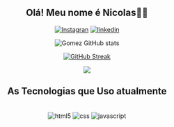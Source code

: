 <div align="center">
  
## Olá! Meu nome é Nicolas👋👋


[![Instagran](https://img.shields.io/badge/Instagram-E4405F?style=for-the-badge&logo=instagram&logoColor=white)](https://www.instagram.com/sx.kadoshi/) [![linkedin](https://img.shields.io/badge/LinkedIn-0077B5?style=for-the-badge&logo=linkedin&logoColor=white)](https://www.linkedin.com/in/nicolas-carvalho-68104019b/)
  
![Gomez GitHub stats](https://github-readme-stats.vercel.app/api?username=kadoshi2&show_icons=true&theme=dark)



<p align="left">
<a href="https://github.com/DenverCoder1/github-readme-streak-stats">
 
  [![GitHub Streak](https://github-readme-streak-stats.herokuapp.com/?user=kadoshi2&theme=neon-dark)](https://git.io/streak-stats)
  
</a>
  <a href="https://wakatime.com/@kadoshi2">
  <img src="https://github-readme-stats.vercel.app/api/wakatime?username=@kadoshi2&theme=tokyonight"/>
</a>
</p>


## As Tecnologias que Uso atualmente

<div style="display: inline_block"><br/>
  <img align="center" alt="html5" src="https://img.shields.io/badge/HTML5-E34F26?style=for-the-badge&logo=html5&logoColor=white" />
  <img align="center" alt="css" src="https://img.shields.io/badge/CSS3-1572B6?style=for-the-badge&logo=css3&logoColor=white" />
  <img align="center" alt="javascript" src="https://img.shields.io/badge/JavaScript-323330?style=for-the-badge&logo=javascript&logoColor=F7DF1E" />
  
</div>
 
  </div>
